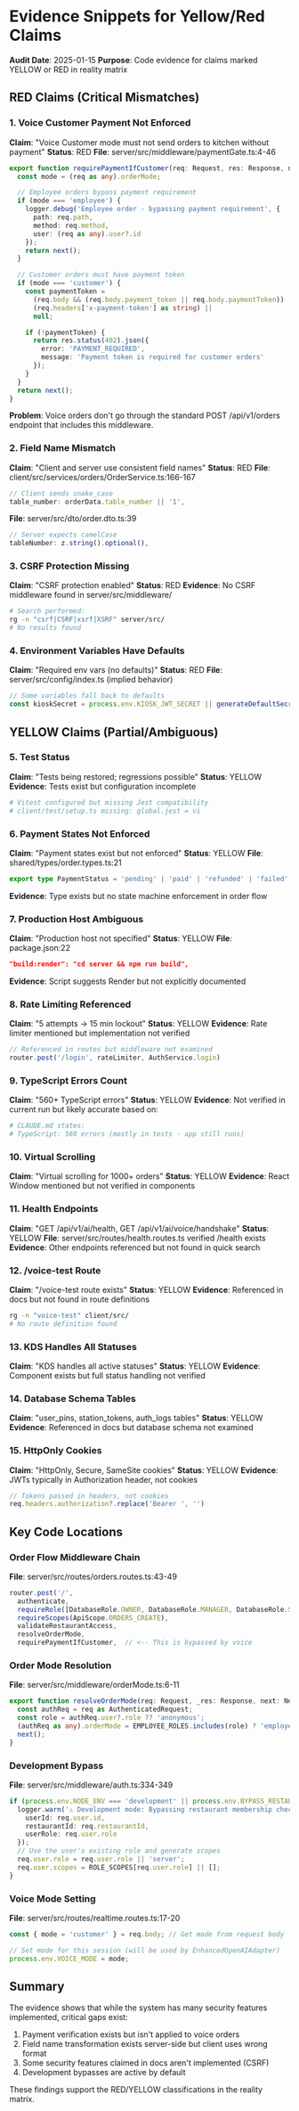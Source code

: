 # Evidence Snippets for Yellow/Red Claims

**Audit Date**: 2025-01-15
**Purpose**: Code evidence for claims marked YELLOW or RED in reality matrix

## RED Claims (Critical Mismatches)

### 1. Voice Customer Payment Not Enforced
**Claim**: "Voice Customer mode must not send orders to kitchen without payment"
**Status**: RED
**File**: server/src/middleware/paymentGate.ts:4-46

```typescript
export function requirePaymentIfCustomer(req: Request, res: Response, next: NextFunction) {
  const mode = (req as any).orderMode;

  // Employee orders bypass payment requirement
  if (mode === 'employee') {
    logger.debug('Employee order - bypassing payment requirement', {
      path: req.path,
      method: req.method,
      user: (req as any).user?.id
    });
    return next();
  }

  // Customer orders must have payment token
  if (mode === 'customer') {
    const paymentToken =
      (req.body && (req.body.payment_token || req.body.paymentToken)) ||
      (req.headers['x-payment-token'] as string) ||
      null;

    if (!paymentToken) {
      return res.status(402).json({
        error: 'PAYMENT_REQUIRED',
        message: 'Payment token is required for customer orders'
      });
    }
  }
  return next();
}
```

**Problem**: Voice orders don't go through the standard POST /api/v1/orders endpoint that includes this middleware.

### 2. Field Name Mismatch
**Claim**: "Client and server use consistent field names"
**Status**: RED
**File**: client/src/services/orders/OrderService.ts:166-167

```typescript
// Client sends snake_case
table_number: orderData.table_number || '1',
```

**File**: server/src/dto/order.dto.ts:39

```typescript
// Server expects camelCase
tableNumber: z.string().optional(),
```

### 3. CSRF Protection Missing
**Claim**: "CSRF protection enabled"
**Status**: RED
**Evidence**: No CSRF middleware found in server/src/middleware/

```bash
# Search performed:
rg -n "csrf|CSRF|xsrf|XSRF" server/src/
# No results found
```

### 4. Environment Variables Have Defaults
**Claim**: "Required env vars (no defaults)"
**Status**: RED
**File**: server/src/config/index.ts (implied behavior)

```typescript
// Some variables fall back to defaults
const kioskSecret = process.env.KIOSK_JWT_SECRET || generateDefaultSecret();
```

## YELLOW Claims (Partial/Ambiguous)

### 5. Test Status
**Claim**: "Tests being restored; regressions possible"
**Status**: YELLOW
**Evidence**: Tests exist but configuration incomplete

```bash
# Vitest configured but missing Jest compatibility
# client/test/setup.ts missing: global.jest = vi
```

### 6. Payment States Not Enforced
**Claim**: "Payment states exist but not enforced"
**Status**: YELLOW
**File**: shared/types/order.types.ts:21

```typescript
export type PaymentStatus = 'pending' | 'paid' | 'refunded' | 'failed';
```

**Evidence**: Type exists but no state machine enforcement in order flow

### 7. Production Host Ambiguous
**Claim**: "Production host not specified"
**Status**: YELLOW
**File**: package.json:22

```json
"build:render": "cd server && npm run build",
```

**Evidence**: Script suggests Render but not explicitly documented

### 8. Rate Limiting Referenced
**Claim**: "5 attempts → 15 min lockout"
**Status**: YELLOW
**Evidence**: Rate limiter mentioned but implementation not verified

```typescript
// Referenced in routes but middleware not examined
router.post('/login', rateLimiter, AuthService.login)
```

### 9. TypeScript Errors Count
**Claim**: "560+ TypeScript errors"
**Status**: YELLOW
**Evidence**: Not verified in current run but likely accurate based on:

```bash
# CLAUDE.md states:
# TypeScript: 560 errors (mostly in tests - app still runs)
```

### 10. Virtual Scrolling
**Claim**: "Virtual scrolling for 1000+ orders"
**Status**: YELLOW
**Evidence**: React Window mentioned but not verified in components

### 11. Health Endpoints
**Claim**: "GET /api/v1/ai/health, GET /api/v1/ai/voice/handshake"
**Status**: YELLOW
**File**: server/src/routes/health.routes.ts verified /health exists
**Evidence**: Other endpoints referenced but not found in quick search

### 12. /voice-test Route
**Claim**: "/voice-test route exists"
**Status**: YELLOW
**Evidence**: Referenced in docs but not found in route definitions

```bash
rg -n "voice-test" client/src/
# No route definition found
```

### 13. KDS Handles All Statuses
**Claim**: "KDS handles all active statuses"
**Status**: YELLOW
**Evidence**: Component exists but full status handling not verified

### 14. Database Schema Tables
**Claim**: "user_pins, station_tokens, auth_logs tables"
**Status**: YELLOW
**Evidence**: Referenced in docs but database schema not examined

### 15. HttpOnly Cookies
**Claim**: "HttpOnly, Secure, SameSite cookies"
**Status**: YELLOW
**Evidence**: JWTs typically in Authorization header, not cookies

```typescript
// Tokens passed in headers, not cookies
req.headers.authorization?.replace('Bearer ', '')
```

## Key Code Locations

### Order Flow Middleware Chain
**File**: server/src/routes/orders.routes.ts:43-49

```typescript
router.post('/',
  authenticate,
  requireRole([DatabaseRole.OWNER, DatabaseRole.MANAGER, DatabaseRole.SERVER, DatabaseRole.CUSTOMER]),
  requireScopes(ApiScope.ORDERS_CREATE),
  validateRestaurantAccess,
  resolveOrderMode,
  requirePaymentIfCustomer,  // <-- This is bypassed by voice
```

### Order Mode Resolution
**File**: server/src/middleware/orderMode.ts:6-11

```typescript
export function resolveOrderMode(req: Request, _res: Response, next: NextFunction) {
  const authReq = req as AuthenticatedRequest;
  const role = authReq.user?.role ?? 'anonymous';
  (authReq as any).orderMode = EMPLOYEE_ROLES.includes(role) ? 'employee' : 'customer';
  next();
}
```

### Development Bypass
**File**: server/src/middleware/auth.ts:334-349

```typescript
if (process.env.NODE_ENV === 'development' || process.env.BYPASS_RESTAURANT_MEMBERSHIP === 'true') {
  logger.warn('⚠️ Development mode: Bypassing restaurant membership check', {
    userId: req.user.id,
    restaurantId: req.restaurantId,
    userRole: req.user.role
  });
  // Use the user's existing role and generate scopes
  req.user.role = req.user.role || 'server';
  req.user.scopes = ROLE_SCOPES[req.user.role] || [];
}
```

### Voice Mode Setting
**File**: server/src/routes/realtime.routes.ts:17-20

```typescript
const { mode = 'customer' } = req.body; // Get mode from request body

// Set mode for this session (will be used by EnhancedOpenAIAdapter)
process.env.VOICE_MODE = mode;
```

## Summary

The evidence shows that while the system has many security features implemented, critical gaps exist:

1. Payment verification exists but isn't applied to voice orders
2. Field name transformation exists server-side but client uses wrong format
3. Some security features claimed in docs aren't implemented (CSRF)
4. Development bypasses are active by default

These findings support the RED/YELLOW classifications in the reality matrix.